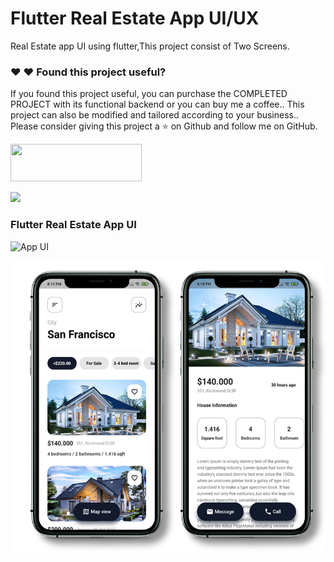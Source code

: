 # Flutter Real Estate App UI/UX

Real Estate app UI using flutter,This project consist of Two Screens.

### :heart: :heart: Found this project useful?

If you found this project useful, you can purchase the COMPLETED PROJECT with its functional backend or you can buy me a coffee..
This project can also be modified and tailored according to your business..
Please consider giving this project a :star: on Github and follow me on GitHub.

<a href="https://wa.link/ngkfff"><img src="https://plymouthfitness.com/wp-content/uploads/2019/12/Purchase-Now-Button-300x125.jpg" height="60" width="210"></a>

<a href="https://www.buymeacoffee.com/winfidigitalhub"><img src="https://cdn.buymeacoffee.com/buttons/v2/default-yellow.png" height="60"></a>

### Flutter Real Estate App UI

![App UI](/realestate.gif)

![App UI](/realestateallscr.png)
